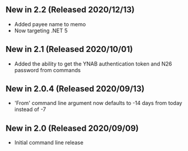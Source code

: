 ## New in 2.2 (Released 2020/12/13)
* Added payee name to memo
* Now targeting .NET 5

## New in 2.1 (Released 2020/10/01)
* Added the ability to get the YNAB authentication token and N26 password from commands

## New in 2.0.4 (Released 2020/09/13)
* 'From' command line argument now defaults to -14 days from today instead of -7

## New in 2.0 (Released 2020/09/09)
* Initial command line release
